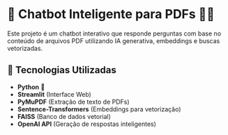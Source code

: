 # 📌 Chatbot Inteligente para PDFs 🤖📄

Este projeto é um chatbot interativo que responde perguntas com base no conteúdo de arquivos PDF utilizando IA generativa, embeddings e buscas vetorizadas.

## 🚀 Tecnologias Utilizadas

- **Python** 🐍
- **Streamlit** (Interface Web)
- **PyMuPDF** (Extração de texto de PDFs)
- **Sentence-Transformers** (Embeddings para vetorização)
- **FAISS** (Banco de dados vetorial)
- **OpenAI API** (Geração de respostas inteligentes)